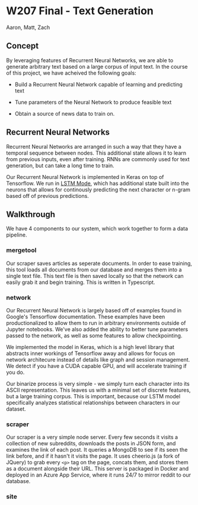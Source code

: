 # W207 Final - Text Generation

Aaron, Matt, Zach

## Concept

By leveraging features of Recurrent Neural Networks, we are able to generate arbitrary text based on a large corpus of input text.  In the course of this project,
we have acheived the following goals:

- Build a Recurrent Neural Network capable of learning and predicting text

- Tune parameters of the Neural Network to produce feasible text

- Obtain a source of news data to train on.

## Recurrent Neural Networks

Recurrent Neural Networks are arranged in such a way that they have a temporal sequence between nodes.  This additional state allows it to learn from previous inputs, even after training.  RNNs are commonly used for text generation, but can take a long time to train.

Our Recurrent Neural Network is implemented in Keras on top of Tensorflow.  We run in [LSTM Mode](https://en.wikipedia.org/wiki/Long_short-term_memory), which has additional state built into the neurons that allows for continously predicting the next character or n-gram based off of previous predictions.

## Walkthrough

We have 4 components to our system, which work together to form a data pipeline.

### mergetool

Our scraper saves articles as seperate documents.  In order to ease training, this tool loads all documents from our database and merges them into a single text file.  This text file is then saved locally so that the network can easily grab it and begin training.  This is written in Typescript.

### network

Our Recurrent Neural Network is largely based off of examples found in Google's Tensorflow documentation.  These examples have been productionalized to allow them to run in arbitrary environments outside of Jupyter notebooks.  We've also added the ability to better tune parameters passed to the network, as well as some features to allow checkpointing.

We implemented the model in Keras, which is a high level library that abstracts inner workings of Tensorflow away and allows for focus on network architecure instead of details like graph and session management.  We detect if you have a CUDA capable GPU, and will accelerate training if you do.  

Our binarize process is very simple - we simply turn each character into its ASCII representation.  This leaves us with a minimal set of discrete features, but a large training corpus.  This is important, because our LSTM model specifically analyzes statistical relationships between characters in our dataset.

### scraper

Our scraper is a very simple node server.  Every few seconds it visits a collection of new subreddits, downloads the posts in JSON form, and examines the link of each post.  It queries a MongoDB to see if its seen the link before, and if it hasn't it visits the page. It uses cheerio.js (a fork of JQuery) to grab every `<p>` tag on the page, concats them, and stores them as a document alongside their URL.  This server is packaged in Docker and deployed in an Azure App Service, where it runs 24/7 to mirror reddit to our database.

### site
